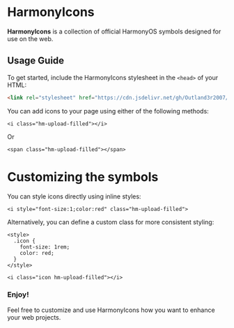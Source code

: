 # HarmonyIcons

**HarmonyIcons** is a collection of official HarmonyOS symbols designed for use on the web.

## Usage Guide

To get started, include the HarmonyIcons stylesheet in the `<head>` of your HTML:

```html
<link rel="stylesheet" href="https://cdn.jsdelivr.net/gh/Outland3r2007/harmonyicons@hm/hmicons.css">
```
You can add icons to your page using either of the following methods:
```icon
<i class="hm-upload-filled"></i>
```
Or
```icon
<span class="hm-upload-filled"></span>
```
# Customizing the symbols
You can style icons directly using inline styles: 
```icon
<i style="font-size:1;color:red" class="hm-upload-filled">
```
Alternatively, you can define a custom class for more consistent styling:
```icon
<style>
  .icon {
    font-size: 1rem;
    color: red;
  }
</style>

<i class="icon hm-upload-filled"></i>
```



### Enjoy!
Feel free to customize and use HarmonyIcons how you want to enhance your web projects.

